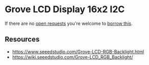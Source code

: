 # Grove LCD Display 16x2 I2C
If there are no [open requests](../../../../issues?q=is%3Aissue+is%3Aopen+%22Grove+LCD+Display+16x2+I2C%22+in%3Atitle) you're welcome to [borrow this](../../../../issues/new?title=Borrow+request+for+Grove+LCD+Display+16x2+I2C&body=1+piece+of+%5Bthis%5D%28..%2Fblob%2Fmain%2F.%2FHardware%2FDisplays%2FGrove_LCD_Display_16x2_I2C.md%29+for+~2+weeks.).

## Resources
- https://www.seeedstudio.com/Grove-LCD-RGB-Backlight.html
- https://wiki.seeedstudio.com/Grove-LCD_RGB_Backlight/
